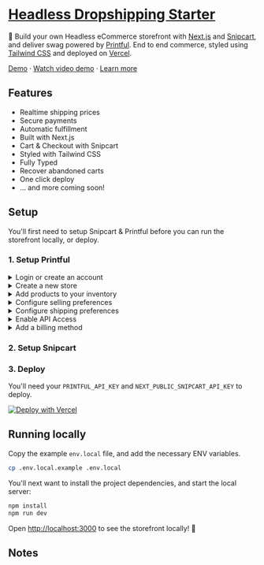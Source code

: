 # [Headless Dropshipping Starter](https://headlessdropshipping.com)

🧦 Build your own Headless eCommerce storefront with [Next.js](https://nextjs.org/) and [Snipcart](https://snipcart.com/), and deliver swag powered by [Printful](https://printful.com/). End to end commerce, styled using [Tailwind CSS](https://tailwindcss.com/) and deployed on [Vercel](https://vercel.com/).

[Demo](https://demo.headlessdropshipping.com) &middot; [Watch video demo](https://www.youtube.com/watch?v=epcysiCJ3l4) &middot; [Learn more](https://headlessdropshipping.com)

## Features

- Realtime shipping prices
- Secure payments
- Automatic fulfillment
- Built with Next.js
- Cart & Checkout with Snipcart
- Styled with Tailwind CSS
- Fully Typed
- Recover abandoned carts
- One click deploy
- ... and more coming soon!

## Setup

You'll first need to setup Snipcart & Printful before you can run the storefront locally, or deploy.

### 1. Setup Printful

<details>
  <summary>Login or create an account</summary>

You can [login](https://www.printful.com/auth/login), or [sign up](https://www.printful.com/auth/register) with Facebook, Google, Apple, and your email.

</details>

<details>
  <summary>Create a new store</summary>
  
  You'll want to select **Manual order platform / API** from the available methods when [creating a new store](https://www.printful.com/dashboard/store).
</details>

<details>
  <summary>Add products to your inventory</summary>
  
  Let's add a product to your store.

1. Select from over 200 hundred products which you would like to sell.
2. Configure the product design by adding your logo, selecting available colors, and sizes.
3. Next, proceed to mockups to select the image that will be shown in the storefront. You can select from people wearing your product, to flat wrinkled mockups. **Make sure to select `PNG` as your "mockup format" when creating your product.**
4. Next, proceed to details where you can name your product. This name will be shown in the storefront.
5. Next, proceed to pricing, and set some prices. Here you'll see the price it costs you, and the retail prices you'll charge your customers. You can quickly increase/decrease the profit margin here too.
6. **Save product**

That's it! 🎉 Repeat this step for all products you want to sell.

ℹ️ Don't forget, shipping and taxes are extra!

ℹ️ You can optionally create a [**Product Template**](https://www.printful.com/dashboard/product-templates) for items you may want to add to additional stores later.

</details>

<details>
  <summary>Configure selling preferences</summary>
  
  Inside **Settings** > **Stores**, you'll want to configure your default selling preferences. You can specify your selling region. You can opt to sell worldwide, and choose products from a wide variety of products, or you can set a specific region, such as the UK.

Depending on where you sell, you'll be liable to pay (or collect + pay) VAT. If you are VAT registered, provide Printful your VAT ID so orders can reflect a zero VAT amount where applicable.

📺 [Learn more about VAT and Printful](https://www.youtube.com/watch?v=LiqGcE267UA)

ℹ️ If you need to collect VAT from customers, make sure to enable the Tax API with Snipcart.

</details>

<details>
  <summary>Configure shipping preferences</summary>
  
  Inside **Settings** > **Stores** > **Shipping**, you'll want to configure the USA & Europe settings.

The defaults should work for most, but you might want to make some adjustments for domestic and international shipping.

</details>

<details>
  <summary>Enable API Access</summary>
  
Inside **Settings** > **Stores** > **API**, click to **Enable API Access**.

Make sure to copy your `API Key` for use later.

</details>

<details>
  <summary>Add a billing method</summary>
  
You'll want to add a [billing method](https://www.printful.com/dashboard/billing/billing-methods) to Printful so you can fulfill orders.

When a customer makes an order, Printful will charge YOU to process the order. 📺 [Learn more how Printful processes payments for order fulfillment](https://www.youtube.com/watch?v=_5lsHL8wji4&t=2s).

</details>

### 2. Setup Snipcart

### 3. Deploy

You'll need your `PRINTFUL_API_KEY` and `NEXT_PUBLIC_SNIPCART_API_KEY` to deploy.

<a href="https://vercel.com/new/git/external?repository-url=https%3A%2F%2Fgithub.com%2Fnotrab%2Fheadless-dropshipping-starter&env=PRINTFUL_API_KEY,NEXT_PUBLIC_SNIPCART_API_KEY" target="_blank" rel="noopener noreferrer"><img src="https://vercel.com/button" alt="Deploy with Vercel" /></a>

## Running locally

Copy the example `env.local` file, and add the necessary ENV variables.

```bash
cp .env.local.example .env.local
```

You'll next want to install the project dependencies, and start the local server:

```bash
npm install
npm run dev
```

Open [http://localhost:3000](http://localhost:3000) to see the storefront locally! 🚀

## Notes
